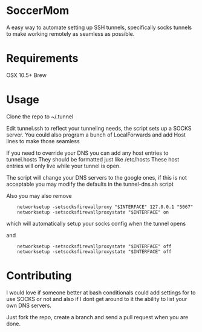 SoccerMom
=========

A easy way to automate setting up SSH tunnels, specifically socks tunnels to make working remotely as seamless as possible.



Requirements
============

OSX 10.5+
Brew

Usage
=====

Clone the repo to ~/.tunnel

Edit tunnel.ssh to reflect your tunneling needs, the script sets up a SOCKS server.
You could also program a bunch of LocalForwards and add Host lines to make those seamless

If you need to override your DNS you can add any host entries to tunnel.hosts
They should be formatted just like /etc/hosts
These host entries will only live while your tunnel is open.

The script will change your DNS servers to the google ones, if this is not acceptable you may modify the defaults in the tunnel-dns.sh script

Also you may also remove

```
    networksetup -setsocksfirewallproxy "$INTERFACE" 127.0.0.1 "5067"
    networksetup -setsocksfirewallproxystate "$INTERFACE" on
```

which will automatically setup your socks config when the tunnel opens

and

```
    networksetup -setsocksfirewallproxystate "$INTERFACE" off
    networksetup -setsocksfirewallproxystate "$INTERFACE" off
```


Contributing
============

I would love if someone better at bash conditionals could add settings for to use SOCKS or not 
and also if I dont get around to it the ability to list your own DNS servers.

Just fork the repo, create a branch and send a pull request when you are done.



